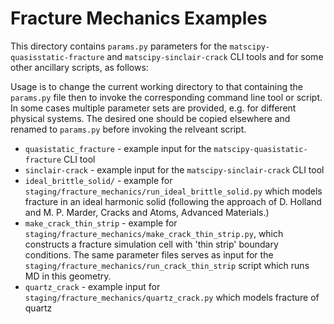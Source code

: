 # Fracture Mechanics Examples

This directory contains `params.py` parameters for the `matscipy-quasisstatic-fracture` and `matscipy-sinclair-crack` CLI tools and for some other ancillary scripts, as follows:

Usage is to change the current working directory to that containing the `params.py` file then
to invoke the corresponding command line tool or script. In some cases multiple parameter sets
are provided, e.g. for different physical systems. The desired one should be copied elsewhere
and renamed to `params.py` before invoking the relveant script.

- `quasistatic_fracture` - example input for the `matscipy-quasistatic-fracture` CLI tool
- `sinclair-crack` - example input for the `matscipy-sinclair-crack` CLI tool
- `ideal_brittle_solid/` - example for `staging/fracture_mechanics/run_ideal_brittle_solid.py` which models fracture in an ideal harmonic solid (following the approach of D. Holland and M. P. Marder, Cracks and Atoms, Advanced Materials.)
- `make_crack_thin_strip` - example for `staging/fracture_mechanics/make_crack_thin_strip.py`, which constructs a fracture simulation cell with 'thin strip' boundary conditions. The same parameter files serves as input for the `staging/fracture_mechanics/run_crack_thin_strip` script which runs MD in this geometry.
- `quartz_crack` - example input for `staging/fracture_mechanics/quartz_crack.py` which models fracture of quartz
